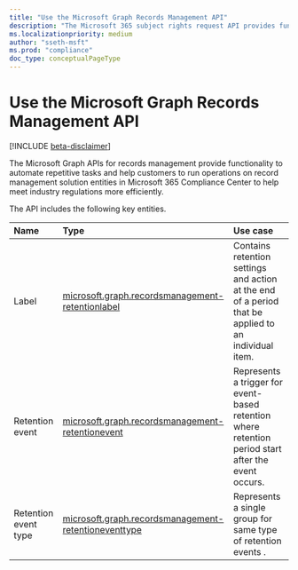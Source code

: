 ```yaml
---
title: "Use the Microsoft Graph Records Management API"
description: "The Microsoft 365 subject rights request API provides functionality for organizations to automate repetitive tasks and integrate with their existing subject rights request tools to build repeatable workflows that can help meet industry regulations."
ms.localizationpriority: medium
author: "sseth-msft"
ms.prod: "compliance"
doc_type: conceptualPageType
---
```


# Use the Microsoft Graph Records Management API

[!INCLUDE [beta-disclaimer](../../includes/beta-disclaimer.md)]

The Microsoft Graph APIs for records management provide functionality to automate repetitive tasks and help customers to run operations on record management solution entities in Microsoft 365 Compliance Center to help meet industry regulations more efficiently.


The API includes the following key entities.

| Name | Type       | Use case |
|:-|:-|:-|
| Label | [microsoft.graph.recordsmanagement-retentionlabel](recordsmanagement-retentionlabel.md) | Contains retention settings and action at the end of a period that be applied to an individual item. |
| Retention event | [microsoft.graph.recordsmanagement-retentionevent](recordsmanagement-retentionevent.md) | Represents a trigger for event-based retention where retention period start after the event occurs. |
| Retention event type | [microsoft.graph.recordsmanagement-retentioneventtype](recordsmanagement-retentioneventtype.md) | Represents a single group for same type of retention events . |